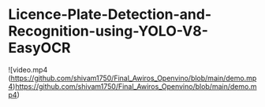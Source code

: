 # Licence-Plate-Detection-and-Recognition-using-YOLO-V8-EasyOCR
![video.mp4 (https://github.com/shivam1750/Final_Awiros_Openvino/blob/main/demo.mp4)https://github.com/shivam1750/Final_Awiros_Openvino/blob/main/demo.mp4)
